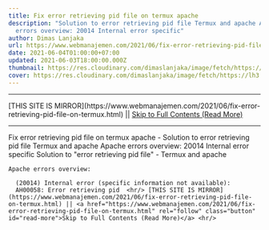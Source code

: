 ```yaml
---
title: Fix error retrieving pid file on termux apache
description: "Solution to error retrieving pid file Termux and apache Apache
  errors overview: 20014 Internal error specific"
author: Dimas Lanjaka
url: https://www.webmanajemen.com/2021/06/fix-error-retrieving-pid-file-on-termux.html
date: 2021-06-04T01:00:00+07:00
updated: 2021-06-03T18:00:00.000Z
thumbnail: https://res.cloudinary.com/dimaslanjaka/image/fetch/https://lh3.googleusercontent.com/-bzDMCW2l14w/XuSyYUMCT-I/AAAAAAAAA_k/s6h8qlxl7joZyle2_ZVRQrN5tAQLu43JQCLcBGAsYHQ/s1600/1592046171170163-1.png
cover: https://res.cloudinary.com/dimaslanjaka/image/fetch/https://lh3.googleusercontent.com/-bzDMCW2l14w/XuSyYUMCT-I/AAAAAAAAA_k/s6h8qlxl7joZyle2_ZVRQrN5tAQLu43JQCLcBGAsYHQ/s1600/1592046171170163-1.png
---
```


<hr/> [THIS SITE IS MIRROR](https://www.webmanajemen.com/2021/06/fix-error-retrieving-pid-file-on-termux.html) || <a href="https://www.webmanajemen.com/2021/06/fix-error-retrieving-pid-file-on-termux.html" rel="follow" class="button" id="read-more">Skip to Full Contents (Read More)</a> <hr/> Fix error retrieving pid file on termux apache - Solution to error retrieving pid file Termux and apache Apache errors overview: 20014 Internal error specific Solution to "error retrieving pid file" - Termux and apache
  
    Apache errors overview:     

      (20014) Internal error (specific information not available):
      AH00058: Error retrieving pid  <hr/> [THIS SITE IS MIRROR](https://www.webmanajemen.com/2021/06/fix-error-retrieving-pid-file-on-termux.html) || <a href="https://www.webmanajemen.com/2021/06/fix-error-retrieving-pid-file-on-termux.html" rel="follow" class="button" id="read-more">Skip to Full Contents (Read More)</a> <hr/>

<script>
    if (location.host.includes('dimaslanjaka12')) {
      location.replace('https://www.webmanajemen.com/2021/06/fix-error-retrieving-pid-file-on-termux.html');
    }
  </script>